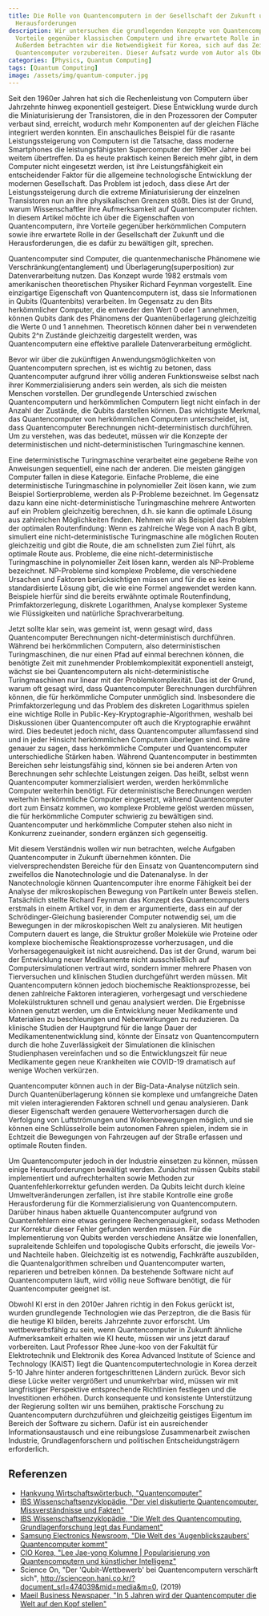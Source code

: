 ```yaml
---
title: Die Rolle von Quantencomputern in der Gesellschaft der Zukunft und zu lösende
  Herausforderungen
description: Wir untersuchen die grundlegenden Konzepte von Quantencomputern, ihre
  Vorteile gegenüber klassischen Computern und ihre erwartete Rolle in der Zukunft.
  Außerdem betrachten wir die Notwendigkeit für Korea, sich auf das Zeitalter der
  Quantencomputer vorzubereiten. Dieser Aufsatz wurde vom Autor als Oberschüler verfasst.
categories: [Physics, Quantum Computing]
tags: [Quantum Computing]
image: /assets/img/quantum-computer.jpg
---
```

Seit den 1960er Jahren hat sich die Rechenleistung von Computern über Jahrzehnte hinweg exponentiell gesteigert. Diese Entwicklung wurde durch die Miniaturisierung der Transistoren, die in den Prozessoren der Computer verbaut sind, erreicht, wodurch mehr Komponenten auf der gleichen Fläche integriert werden konnten. Ein anschauliches Beispiel für die rasante Leistungssteigerung von Computern ist die Tatsache, dass moderne Smartphones die leistungsfähigsten Supercomputer der 1990er Jahre bei weitem übertreffen. Da es heute praktisch keinen Bereich mehr gibt, in dem Computer nicht eingesetzt werden, ist ihre Leistungsfähigkeit ein entscheidender Faktor für die allgemeine technologische Entwicklung der modernen Gesellschaft. Das Problem ist jedoch, dass diese Art der Leistungssteigerung durch die extreme Miniaturisierung der einzelnen Transistoren nun an ihre physikalischen Grenzen stößt. Dies ist der Grund, warum Wissenschaftler ihre Aufmerksamkeit auf Quantencomputer richten. In diesem Artikel möchte ich über die Eigenschaften von Quantencomputern, ihre Vorteile gegenüber herkömmlichen Computern sowie ihre erwartete Rolle in der Gesellschaft der Zukunft und die Herausforderungen, die es dafür zu bewältigen gilt, sprechen.

Quantencomputer sind Computer, die quantenmechanische Phänomene wie Verschränkung(entanglement) und Überlagerung(superposition) zur Datenverarbeitung nutzen. Das Konzept wurde 1982 erstmals vom amerikanischen theoretischen Physiker Richard Feynman vorgestellt. 
Eine einzigartige Eigenschaft von Quantencomputern ist, dass sie Informationen in Qubits (Quantenbits) verarbeiten. Im Gegensatz zu den Bits herkömmlicher Computer, die entweder den Wert 0 oder 1 annehmen, können Qubits dank des Phänomens der Quantenüberlagerung gleichzeitig die Werte 0 und 1 annehmen. Theoretisch können daher bei n verwendeten Qubits 2^n Zustände gleichzeitig dargestellt werden, was Quantencomputern eine effektive parallele Datenverarbeitung ermöglicht.

Bevor wir über die zukünftigen Anwendungsmöglichkeiten von Quantencomputern sprechen, ist es wichtig zu betonen, dass Quantencomputer aufgrund ihrer völlig anderen Funktionsweise selbst nach ihrer Kommerzialisierung anders sein werden, als sich die meisten Menschen vorstellen. Der grundlegende Unterschied zwischen Quantencomputern und herkömmlichen Computern liegt nicht einfach in der Anzahl der Zustände, die Qubits darstellen können. Das wichtigste Merkmal, das Quantencomputer von herkömmlichen Computern unterscheidet, ist, dass Quantencomputer Berechnungen nicht-deterministisch durchführen. Um zu verstehen, was das bedeutet, müssen wir die Konzepte der deterministischen und nicht-deterministischen Turingmaschine kennen.

Eine deterministische Turingmaschine verarbeitet eine gegebene Reihe von Anweisungen sequentiell, eine nach der anderen. Die meisten gängigen Computer fallen in diese Kategorie. Einfache Probleme, die eine deterministische Turingmaschine in polynomieller Zeit lösen kann, wie zum Beispiel Sortierprobleme, werden als P-Probleme bezeichnet.
Im Gegensatz dazu kann eine nicht-deterministische Turingmaschine mehrere Antworten auf ein Problem gleichzeitig berechnen, d.h. sie kann die optimale Lösung aus zahlreichen Möglichkeiten finden. Nehmen wir als Beispiel das Problem der optimalen Routenfindung: Wenn es zahlreiche Wege von A nach B gibt, simuliert eine nicht-deterministische Turingmaschine alle möglichen Routen gleichzeitig und gibt die Route, die am schnellsten zum Ziel führt, als optimale Route aus. Probleme, die eine nicht-deterministische Turingmaschine in polynomieller Zeit lösen kann, werden als NP-Probleme bezeichnet.
NP-Probleme sind komplexe Probleme, die verschiedene Ursachen und Faktoren berücksichtigen müssen und für die es keine standardisierte Lösung gibt, die wie eine Formel angewendet werden kann. Beispiele hierfür sind die bereits erwähnte optimale Routenfindung, Primfaktorzerlegung, diskrete Logarithmen, Analyse komplexer Systeme wie Flüssigkeiten und natürliche Sprachverarbeitung.

Jetzt sollte klar sein, was gemeint ist, wenn gesagt wird, dass Quantencomputer Berechnungen nicht-deterministisch durchführen. Während bei herkömmlichen Computern, also deterministischen Turingmaschinen, die nur einen Pfad auf einmal berechnen können, die benötigte Zeit mit zunehmender Problemkomplexität exponentiell ansteigt, wächst sie bei Quantencomputern als nicht-deterministische Turingmaschinen nur linear mit der Problemkomplexität. Das ist der Grund, warum oft gesagt wird, dass Quantencomputer Berechnungen durchführen können, die für herkömmliche Computer unmöglich sind. Insbesondere die Primfaktorzerlegung und das Problem des diskreten Logarithmus spielen eine wichtige Rolle in Public-Key-Kryptographie-Algorithmen, weshalb bei Diskussionen über Quantencomputer oft auch die Kryptographie erwähnt wird.
Dies bedeutet jedoch nicht, dass Quantencomputer allumfassend sind und in jeder Hinsicht herkömmlichen Computern überlegen sind. Es wäre genauer zu sagen, dass herkömmliche Computer und Quantencomputer unterschiedliche Stärken haben. Während Quantencomputer in bestimmten Bereichen sehr leistungsfähig sind, können sie bei anderen Arten von Berechnungen sehr schlechte Leistungen zeigen. Das heißt, selbst wenn Quantencomputer kommerzialisiert werden, werden herkömmliche Computer weiterhin benötigt.
Für deterministische Berechnungen werden weiterhin herkömmliche Computer eingesetzt, während Quantencomputer dort zum Einsatz kommen, wo komplexe Probleme gelöst werden müssen, die für herkömmliche Computer schwierig zu bewältigen sind. Quantencomputer und herkömmliche Computer stehen also nicht in Konkurrenz zueinander, sondern ergänzen sich gegenseitig.

Mit diesem Verständnis wollen wir nun betrachten, welche Aufgaben Quantencomputer in Zukunft übernehmen könnten. Die vielversprechendsten Bereiche für den Einsatz von Quantencomputern sind zweifellos die Nanotechnologie und die Datenanalyse. In der Nanotechnologie können Quantencomputer ihre enorme Fähigkeit bei der Analyse der mikroskopischen Bewegung von Partikeln unter Beweis stellen. Tatsächlich stellte Richard Feynman das Konzept des Quantencomputers erstmals in einem Artikel vor, in dem er argumentierte, dass ein auf der Schrödinger-Gleichung basierender Computer notwendig sei, um die Bewegungen in der mikroskopischen Welt zu analysieren.
Mit heutigen Computern dauert es lange, die Struktur großer Moleküle wie Proteine oder komplexe biochemische Reaktionsprozesse vorherzusagen, und die Vorhersagegenauigkeit ist nicht ausreichend. Das ist der Grund, warum bei der Entwicklung neuer Medikamente nicht ausschließlich auf Computersimulationen vertraut wird, sondern immer mehrere Phasen von Tierversuchen und klinischen Studien durchgeführt werden müssen. Mit Quantencomputern können jedoch biochemische Reaktionsprozesse, bei denen zahlreiche Faktoren interagieren, vorhergesagt und verschiedene Molekülstrukturen schnell und genau analysiert werden. Die Ergebnisse können genutzt werden, um die Entwicklung neuer Medikamente und Materialien zu beschleunigen und Nebenwirkungen zu reduzieren. Da klinische Studien der Hauptgrund für die lange Dauer der Medikamentenentwicklung sind, könnte der Einsatz von Quantencomputern durch die hohe Zuverlässigkeit der Simulationen die klinischen Studienphasen vereinfachen und so die Entwicklungszeit für neue Medikamente gegen neue Krankheiten wie COVID-19 dramatisch auf wenige Wochen verkürzen.

Quantencomputer können auch in der Big-Data-Analyse nützlich sein. Durch Quantenüberlagerung können sie komplexe und umfangreiche Daten mit vielen interagierenden Faktoren schnell und genau analysieren. Dank dieser Eigenschaft werden genauere Wettervorhersagen durch die Verfolgung von Luftströmungen und Wolkenbewegungen möglich, und sie können eine Schlüsselrolle beim autonomen Fahren spielen, indem sie in Echtzeit die Bewegungen von Fahrzeugen auf der Straße erfassen und optimale Routen finden.

Um Quantencomputer jedoch in der Industrie einsetzen zu können, müssen einige Herausforderungen bewältigt werden. Zunächst müssen Qubits stabil implementiert und aufrechterhalten sowie Methoden zur Quantenfehlerkorrektur gefunden werden. Da Qubits leicht durch kleine Umweltveränderungen zerfallen, ist ihre stabile Kontrolle eine große Herausforderung für die Kommerzialisierung von Quantencomputern. Darüber hinaus haben aktuelle Quantencomputer aufgrund von Quantenfehlern eine etwas geringere Rechengenauigkeit, sodass Methoden zur Korrektur dieser Fehler gefunden werden müssen. Für die Implementierung von Qubits werden verschiedene Ansätze wie Ionenfallen, supraleitende Schleifen und topologische Qubits erforscht, die jeweils Vor- und Nachteile haben.
Gleichzeitig ist es notwendig, Fachkräfte auszubilden, die Quantenalgorithmen schreiben und Quantencomputer warten, reparieren und betreiben können. Da bestehende Software nicht auf Quantencomputern läuft, wird völlig neue Software benötigt, die für Quantencomputer geeignet ist.

Obwohl KI erst in den 2010er Jahren richtig in den Fokus gerückt ist, wurden grundlegende Technologien wie das Perzeptron, die die Basis für die heutige KI bilden, bereits Jahrzehnte zuvor erforscht. Um wettbewerbsfähig zu sein, wenn Quantencomputer in Zukunft ähnliche Aufmerksamkeit erhalten wie KI heute, müssen wir uns jetzt darauf vorbereiten.
Laut Professor Rhee June-koo von der Fakultät für Elektrotechnik und Elektronik des Korea Advanced Institute of Science and Technology (KAIST) liegt die Quantencomputertechnologie in Korea derzeit 5-10 Jahre hinter anderen fortgeschrittenen Ländern zurück. Bevor sich diese Lücke weiter vergrößert und unumkehrbar wird, müssen wir mit langfristiger Perspektive entsprechende Richtlinien festlegen und die Investitionen erhöhen. Durch konsequente und konsistente Unterstützung der Regierung sollten wir uns bemühen, praktische Forschung zu Quantencomputern durchzuführen und gleichzeitig geistiges Eigentum im Bereich der Software zu sichern. Dafür ist ein ausreichender Informationsaustausch und eine reibungslose Zusammenarbeit zwischen Industrie, Grundlagenforschern und politischen Entscheidungsträgern erforderlich.

## Referenzen
- [Hankyung Wirtschaftswörterbuch, "Quantencomputer"](https://dic.hankyung.com/economy/view/?seq=11787)
- [IBS Wissenschaftsenzyklopädie, "Der viel diskutierte Quantencomputer, Missverständnisse und Fakten"](https://www.ibs.re.kr/cop/bbs/BBSMSTR_000000000901/selectBoardArticle.do?nttId=14100)
- [IBS Wissenschaftsenzyklopädie, "Die Welt des Quantencomputing, Grundlagenforschung legt das Fundament"](https://www.ibs.re.kr/cop/bbs/BBSMSTR_000000000901/selectBoardArticle.do?nttId=14274)
- [Samsung Electronics Newsroom, "Die Welt des 'Augenblickszaubers' Quantencomputer kommt"](https://news.samsung.com/kr/찰나의-마법-양자컴퓨터-세계가-온다)
- [CIO Korea, "Lee Jae-yong Kolumne \| Popularisierung von Quantencomputern und künstlicher Intelligenz"](https://www.ciokorea.com/news/38257)
- Science On, "Der 'Qubit-Wettbewerb' bei Quantencomputern verschärft sich", http://scienceon.hani.co.kr/?document_srl=474039&mid=media&m=0, (2019)
- [Maeil Business Newspaper, "In 5 Jahren wird der Quantencomputer die Welt auf den Kopf stellen"](https://www.mk.co.kr/news/business/view/2018/08/515351/)
